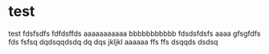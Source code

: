 test
====

test
fdsfsdfs
fdfdsffds
aaaaaaaaaaa
bbbbbbbbbbb
fdsdsfdsfs
aaaa
gfsgfdfs
fds
fsfsq
dqdsqqdsdq
dq
dqs
jkljkl
aaaaaa
ffs
ffs
dsqqds
dsdsq

